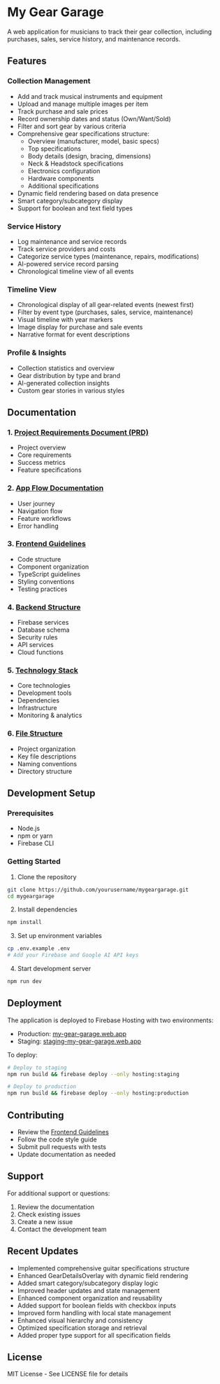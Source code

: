 # My Gear Garage

A web application for musicians to track their gear collection, including purchases, sales, service history, and maintenance records.

## Features

### Collection Management
- Add and track musical instruments and equipment
- Upload and manage multiple images per item
- Track purchase and sale prices
- Record ownership dates and status (Own/Want/Sold)
- Filter and sort gear by various criteria
- Comprehensive gear specifications structure:
  - Overview (manufacturer, model, basic specs)
  - Top specifications
  - Body details (design, bracing, dimensions)
  - Neck & Headstock specifications
  - Electronics configuration
  - Hardware components
  - Additional specifications
- Dynamic field rendering based on data presence
- Smart category/subcategory display
- Support for boolean and text field types

### Service History
- Log maintenance and service records
- Track service providers and costs
- Categorize service types (maintenance, repairs, modifications)
- AI-powered service record parsing
- Chronological timeline view of all events

### Timeline View
- Chronological display of all gear-related events (newest first)
- Filter by event type (purchases, sales, service, maintenance)
- Visual timeline with year markers
- Image display for purchase and sale events
- Narrative format for event descriptions

### Profile & Insights
- Collection statistics and overview
- Gear distribution by type and brand
- AI-generated collection insights
- Custom gear stories in various styles

## Documentation

### 1. [Project Requirements Document (PRD)](./PRD.md)
- Project overview
- Core requirements
- Success metrics
- Feature specifications

### 2. [App Flow Documentation](./AppFlow.md)
- User journey
- Navigation flow
- Feature workflows
- Error handling

### 3. [Frontend Guidelines](./FrontendGuidelines.md)
- Code structure
- Component organization
- TypeScript guidelines
- Styling conventions
- Testing practices

### 4. [Backend Structure](./BackendStructure.md)
- Firebase services
- Database schema
- Security rules
- API services
- Cloud functions

### 5. [Technology Stack](./TechStack.md)
- Core technologies
- Development tools
- Dependencies
- Infrastructure
- Monitoring & analytics

### 6. [File Structure](./FileStructure.md)
- Project organization
- Key file descriptions
- Naming conventions
- Directory structure

## Development Setup

### Prerequisites
- Node.js
- npm or yarn
- Firebase CLI

### Getting Started

1. Clone the repository
```bash
git clone https://github.com/yourusername/mygeargarage.git
cd mygeargarage
```

2. Install dependencies
```bash
npm install
```

3. Set up environment variables
```bash
cp .env.example .env
# Add your Firebase and Google AI API keys
```

4. Start development server
```bash
npm run dev
```

## Deployment

The application is deployed to Firebase Hosting with two environments:

- Production: [my-gear-garage.web.app](https://my-gear-garage.web.app)
- Staging: [staging-my-gear-garage.web.app](https://staging-my-gear-garage.web.app)

To deploy:
```bash
# Deploy to staging
npm run build && firebase deploy --only hosting:staging

# Deploy to production
npm run build && firebase deploy --only hosting:production
```

## Contributing
- Review the [Frontend Guidelines](./FrontendGuidelines.md)
- Follow the code style guide
- Submit pull requests with tests
- Update documentation as needed

## Support

For additional support or questions:
1. Review the documentation
2. Check existing issues
3. Create a new issue
4. Contact the development team

## Recent Updates

- Implemented comprehensive guitar specifications structure
- Enhanced GearDetailsOverlay with dynamic field rendering
- Added smart category/subcategory display logic
- Improved header updates and state management
- Enhanced component organization and reusability
- Added support for boolean fields with checkbox inputs
- Improved form handling with local state management
- Enhanced visual hierarchy and consistency
- Optimized specification storage and retrieval
- Added proper type support for all specification fields

## License

MIT License - See LICENSE file for details 